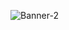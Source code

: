 

![Banner-2](https://github.com/Omegapy/Omegapy/assets/121726699/a3a3bba1-cf39-4bb1-a069-c2921ee2a139)


